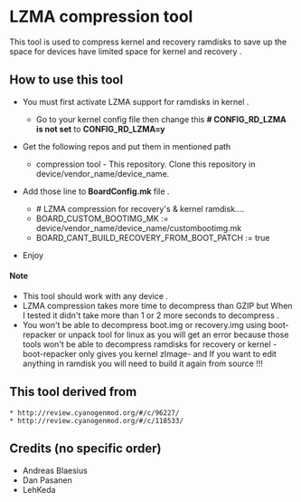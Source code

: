 # LZMA compression tool 
This tool is used to compress kernel and recovery ramdisks to save up the space for devices have limited space for kernel and recovery .

## How to use this tool 
* You must first activate LZMA support for ramdisks in kernel .
	* Go to your kernel config file then change this **# CONFIG_RD_LZMA is not set** to **CONFIG_RD_LZMA=y**
* Get the following repos and put them in mentioned path 
	* compression tool - This repository. Clone this repository in device/vendor_name/device_name.
* Add those line to **BoardConfig.mk** file .
	* \# LZMA compression for recovery's & kernel ramdisk....
	* BOARD_CUSTOM_BOOTIMG_MK := device/vendor_name/device_name/custombootimg.mk
	* BOARD_CANT_BUILD_RECOVERY_FROM_BOOT_PATCH := true

* Enjoy 

#### Note
* This tool should work with any device .
* LZMA compression takes more time to decompress than GZIP but When I tested it didn't take more than 1 or 2 more seconds to decompress .
* You won't be able to decompress boot.img or recovery.img using boot-repacker or unpack tool for linux as you will get an error because those tools won't be able to decompress ramdisks for recovery or kernel -boot-repacker only gives you kernel zImage- and If you want to edit anything in ramdisk you will need to build it again from source !!!

## This tool derived from
	* http://review.cyanogenmod.org/#/c/96227/
	* http://review.cyanogenmod.org/#/c/118533/

## Credits (no specific order)
* Andreas Blaesius
* Dan Pasanen
* LehKeda
